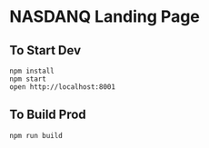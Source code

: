 NASDANQ Landing Page
====================

## To Start Dev
```
npm install
npm start
open http://localhost:8001
```

## To Build Prod
```
npm run build
```
